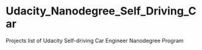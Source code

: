 # Udacity_Nanodegree_Self_Driving_Car
Projects list of Udacity Self-driving Car Engineer Nanodegree Program

